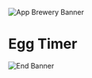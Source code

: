 ![App Brewery Banner](Documentation/AppBreweryBanner.png)

# Egg Timer

![End Banner](Documentation/readme-end-banner.png)


